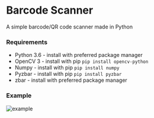 # Barcode Scanner
A simple barcode/QR code scanner made in Python

### Requirements
- Python 3.6 - install with preferred package manager
- OpenCV 3 - install with pip `pip install opencv-python`
- Numpy - install with pip `pip install numpy`
- Pyzbar - install with pip `pip install pyzbar`
- zbar - install with preferred package manager

### Example

![example](https://github.com/ssaltwick/barcode-scanner/blob/master/example.jpg)
